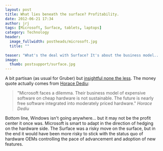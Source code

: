 ```yaml
---
layout: post
title: What lies beneath the surface? Profitability.
date: 2012-06-21 17:34
author: jrj
tags: [Microsoft, Surface, tablets, laptops]
category: Technology
header:
  image_fullwidth: postheads/microsoft.jpg
  title: ""
  
teaser: "What's the deal with Surface? It's about the business model..."
image: 
  thumb: postsupport/surface.jpg
---
```


A bit partisan (as usual for Gruber) but [insightful none the less][1]. The money quote actually comes from [Horace Dediu][2]:

> "Microsoft faces a dilemma. Their business model of expensive software on cheap hardware is not sustainable. The future is nearly free software integrated into moderately priced hardware." <cite>Horace Dediu</cite>

Bottom line, Windows isn't going anywhere... but it may not be the profit center it once was. Microsoft is smart to adapt in the direction of hedging on the hardware side. The Surface was a risky move on the surface, but in the end it would have been more risky to stick with the status quo of hardware OEMs controlling the pace of advancement and adoption of new features.

[1]: http://daringfireball.net/2012/06/surface_between_rock_and_hardware_place
[2]: http://www.asymco.com/2012/06/20/who-will-be-microsofts-tim-cook/
